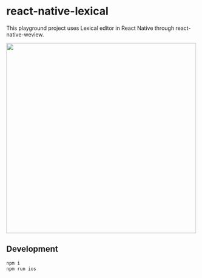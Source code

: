 # react-native-lexical

This playground project uses Lexical editor in React Native through react-native-weview.

<image src="https://github.com/Planable/react-native-lexical/assets/16056918/79a655e3-b274-40ff-bc7b-cea53cb2d006" height="500" />

## Development

```bash
npm i
npm run ios
```
